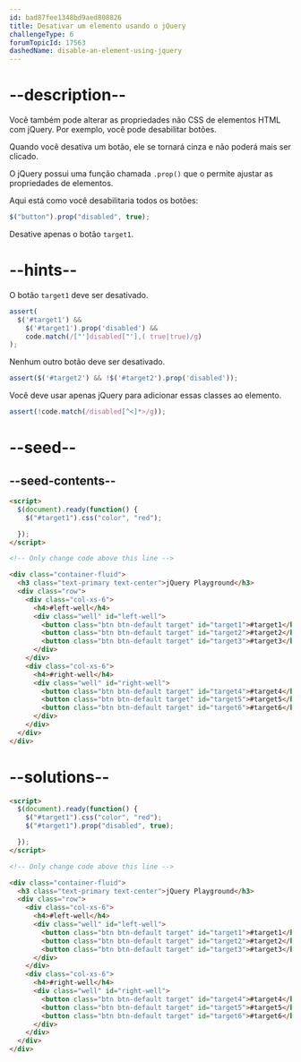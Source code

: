```yaml
---
id: bad87fee1348bd9aed808826
title: Desativar um elemento usando o jQuery
challengeType: 6
forumTopicId: 17563
dashedName: disable-an-element-using-jquery
---
```


# --description--

Você também pode alterar as propriedades não CSS de elementos HTML com jQuery. Por exemplo, você pode desabilitar botões.

Quando você desativa um botão, ele se tornará cinza e não poderá mais ser clicado.

O jQuery possui uma função chamada `.prop()` que o permite ajustar as propriedades de elementos.

Aqui está como você desabilitaria todos os botões:

```js
$("button").prop("disabled", true);
```

Desative apenas o botão `target1`.

# --hints--

O botão `target1` deve ser desativado.

```js
assert(
  $('#target1') &&
    $('#target1').prop('disabled') &&
    code.match(/["']disabled["'],( true|true)/g)
);
```

Nenhum outro botão deve ser desativado.

```js
assert($('#target2') && !$('#target2').prop('disabled'));
```

Você deve usar apenas jQuery para adicionar essas classes ao elemento.

```js
assert(!code.match(/disabled[^<]*>/g));
```

# --seed--

## --seed-contents--

```html
<script>
  $(document).ready(function() {
    $("#target1").css("color", "red");

  });
</script>

<!-- Only change code above this line -->

<div class="container-fluid">
  <h3 class="text-primary text-center">jQuery Playground</h3>
  <div class="row">
    <div class="col-xs-6">
      <h4>#left-well</h4>
      <div class="well" id="left-well">
        <button class="btn btn-default target" id="target1">#target1</button>
        <button class="btn btn-default target" id="target2">#target2</button>
        <button class="btn btn-default target" id="target3">#target3</button>
      </div>
    </div>
    <div class="col-xs-6">
      <h4>#right-well</h4>
      <div class="well" id="right-well">
        <button class="btn btn-default target" id="target4">#target4</button>
        <button class="btn btn-default target" id="target5">#target5</button>
        <button class="btn btn-default target" id="target6">#target6</button>
      </div>
    </div>
  </div>
</div>
```

# --solutions--

```html
<script>
  $(document).ready(function() {
    $("#target1").css("color", "red");
    $("#target1").prop("disabled", true);

  });
</script>

<!-- Only change code above this line -->

<div class="container-fluid">
  <h3 class="text-primary text-center">jQuery Playground</h3>
  <div class="row">
    <div class="col-xs-6">
      <h4>#left-well</h4>
      <div class="well" id="left-well">
        <button class="btn btn-default target" id="target1">#target1</button>
        <button class="btn btn-default target" id="target2">#target2</button>
        <button class="btn btn-default target" id="target3">#target3</button>
      </div>
    </div>
    <div class="col-xs-6">
      <h4>#right-well</h4>
      <div class="well" id="right-well">
        <button class="btn btn-default target" id="target4">#target4</button>
        <button class="btn btn-default target" id="target5">#target5</button>
        <button class="btn btn-default target" id="target6">#target6</button>
      </div>
    </div>
  </div>
</div>
```
